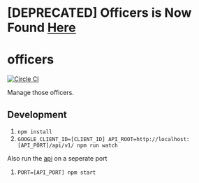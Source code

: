 # [DEPRECATED] Officers is Now Found [Here](https://github.com/rit-sse/OneRepoToRuleThemAll)

# officers
[![Circle CI](https://circleci.com/gh/rit-sse/officers.svg?style=svg)](https://circleci.com/gh/rit-sse/officers)

Manage those officers.

## Development

1. `npm install`
2. `GOOGLE_CLIENT_ID=[CLIENT_ID] API_ROOT=http://localhost:[API_PORT]/api/v1/ npm run watch`

Also run the [api](https://github.com/rit-sse/node-api) on a seperate port

1. `PORT=[API_PORT] npm start`
